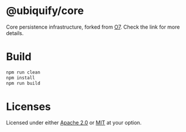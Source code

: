 # @ubiquify/core

Core persistence infrastructure, forked from [O7](https://github.com/dstanesc/O-O-O-O-O-O-O). Check the link for more details.

# Build

```sh
npm run clean
npm install
npm run build
```

# Licenses

Licensed under either [Apache 2.0](http://opensource.org/licenses/MIT) or [MIT](http://opensource.org/licenses/MIT) at your option.
